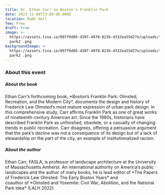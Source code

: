 ```yaml
---
title: Dr. Ethan Carr on Boston’s Franklin Park
date: 2023-11-08T23:00:00.000Z
location: Rabb Hall
fee: Free
draft: true
image: >-
  https://assets.tina.io/097f9d05-d307-4978-823b-d332ea55d27e/uploads/franklin
  park2 .png
backgroundImage: >-
  https://assets.tina.io/097f9d05-d307-4978-823b-d332ea55d27e/uploads/franklin
  park2 .png
---
```


### About this event

##### About the book

Ethan Carr’s forthcoming book, \*Boston’s Franklin Park: Olmsted, Recreation, and the Modern City\*, documents the design and history of Frederick Law Olmsted’s most mature expression of urban park design. In this comprehensive study, Carr affirms Franklin Park as one of great works of nineteenth-century American art. Since the 1980s, historians have described Franklin Park as unfinished, obsolete, or a casualty of changing trends in public recreation. Carr disagrees, offering a persuasive argument that the park’s decline was not a consequence of its design but of a lack of stewardship on the part of the city, an example of institutionalized racism.

##### About the author

Ethan Carr, FASLA, is professor of landscape architecture at the University of Massachusetts Amherst. An international authority on America’s public landscapes and the author of many books, he is lead editor of \*The Papers of Frederick Law Olmsted: The Early Boston Years\* and coauthor of \*Olmsted and Yosemite: Civil War, Abolition, and the National Park Idea\* (LALH 2022). 

 

 
